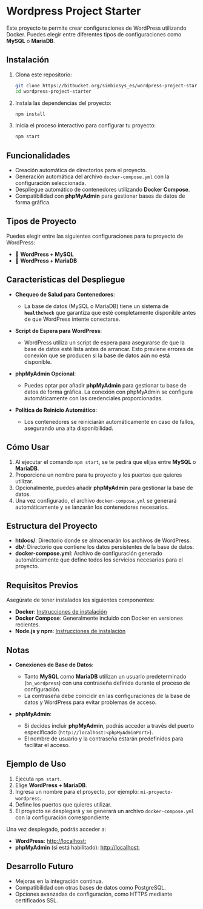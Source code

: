 # Wordpress Project Starter

Este proyecto te permite crear configuraciones de WordPress utilizando Docker. Puedes elegir entre diferentes tipos de configuraciones como **MySQL** o **MariaDB**.

## Instalación

1. Clona este repositorio:
   ```bash
   git clone https://bitbucket.org/simbiosys_es/wordpress-project-starter/src/develop/
   cd wordpress-project-starter
   ```

2. Instala las dependencias del proyecto:
   ```bash
   npm install
   ```

3. Inicia el proceso interactivo para configurar tu proyecto:
   ```bash
   npm start
   ```

## Funcionalidades

- Creación automática de directorios para el proyecto.
- Generación automática del archivo `docker-compose.yml` con la configuración seleccionada.
- Despliegue automático de contenedores utilizando **Docker Compose**.
- Compatibilidad con **phpMyAdmin** para gestionar bases de datos de forma gráfica.


## Tipos de Proyecto

Puedes elegir entre las siguientes configuraciones para tu proyecto de WordPress:

- 🐬 **WordPress + MySQL**
- 🐬 **WordPress + MariaDB**



## Características del Despliegue

- **Chequeo de Salud para Contenedores**: 
  - La base de datos (MySQL o MariaDB) tiene un sistema de **`healthcheck`** que garantiza que esté completamente disponible antes de que WordPress intente conectarse.
  
- **Script de Espera para WordPress**:
  - WordPress utiliza un script de espera para asegurarse de que la base de datos esté lista antes de arrancar. Esto previene errores de conexión que se producen si la base de datos aún no está disponible.

- **phpMyAdmin Opcional**:
  - Puedes optar por añadir **phpMyAdmin** para gestionar tu base de datos de forma gráfica. La conexión con phpMyAdmin se configura automáticamente con las credenciales proporcionadas.

- **Política de Reinicio Automático**:
  - Los contenedores se reiniciarán automáticamente en caso de fallos, asegurando una alta disponibilidad.


## Cómo Usar

1. Al ejecutar el comando `npm start`, se te pedirá que elijas entre **MySQL** o **MariaDB**.
2. Proporciona un nombre para tu proyecto y los puertos que quieres utilizar.
3. Opcionalmente, puedes añadir **phpMyAdmin** para gestionar la base de datos.
4. Una vez configurado, el archivo `docker-compose.yml` se generará automáticamente y se lanzarán los contenedores necesarios.


## Estructura del Proyecto

- **htdocs/**: Directorio donde se almacenarán los archivos de WordPress.
- **db/**: Directorio que contiene los datos persistentes de la base de datos.
- **docker-compose.yml**: Archivo de configuración generado automáticamente que define todos los servicios necesarios para el proyecto.


## Requisitos Previos

Asegúrate de tener instalados los siguientes componentes:

- **Docker**: [Instrucciones de instalación](https://docs.docker.com/get-docker/)
- **Docker Compose**: Generalmente incluido con Docker en versiones recientes.
- **Node.js y npm**: [Instrucciones de instalación](https://nodejs.org/)


## Notas

- **Conexiones de Base de Datos**:
  - Tanto **MySQL** como **MariaDB** utilizan un usuario predeterminado (`bn_wordpress`) con una contraseña definida durante el proceso de configuración.
  - La contraseña debe coincidir en las configuraciones de la base de datos y WordPress para evitar problemas de acceso.

- **phpMyAdmin**:
  - Si decides incluir **phpMyAdmin**, podrás acceder a través del puerto especificado (`http://localhost:<phpMyAdminPort>`).
  - El nombre de usuario y la contraseña estarán predefinidos para facilitar el acceso.


## Ejemplo de Uso

1. Ejecuta `npm start`.
2. Elige **WordPress + MariaDB**.
3. Ingresa un nombre para el proyecto, por ejemplo: `mi-proyecto-wordpress`.
4. Define los puertos que quieres utilizar.
5. El proyecto se desplegará y se generará un archivo `docker-compose.yml` con la configuración correspondiente.

Una vez desplegado, podrás acceder a:

- **WordPress**: [http://localhost:<puerto>](http://localhost:<puerto>)
- **phpMyAdmin** (si está habilitado): [http://localhost:<phpMyAdminPort>](http://localhost:<phpMyAdminPort>)


## Desarrollo Futuro

- Mejoras en la integración continua.
- Compatibilidad con otras bases de datos como PostgreSQL.
- Opciones avanzadas de configuración, como HTTPS mediante certificados SSL.
